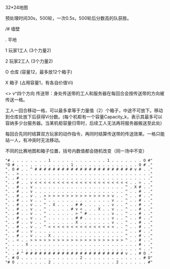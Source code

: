 32*24地图

预处理时间30s，500轮，一次0.5s，500轮后分数高的队获胜。

/# 墙壁

. 平地

1 玩家1工人  (3个力量2)

2 玩家2工人  (3个力量2)

O 仓库       (容量12，最多放12个箱子)

X 箱子       (占用容量1，有各自价值Vi)

<> v^四个方向 传送带：身处传送带的工人和服务器在每回合会按传送带的方向被传送一格。

工人一回合移动一格，可以最多拿等于力量值（2）个箱子，中途不可放下。移动到仓库处放下后获得Vi分数。(每个机柜有一个容量Capacity_k，表示其最多可以容纳多少台服务器。当某机柜容量归零时，后续工人无法再将服务器搬送至此处)

每回合先同时结算双方玩家的动作指令，再同时结算传送带的传送效果。一格只能站一人，有冲突时无法移动。

不同的比赛地图和箱子位置，括号内数值都会随机改变（同一场中不变）
```
"# . . . . . . . . 1 . . . . . . . . . . . . 1 . . . . . . . O #"
"O # . . . . . . . . . . . . 1 . . . . . . . . . . . . . . O # ."
". O # . . ^ # # # # # # # # # # # # # # # # # # # # # # v # . ."
". . > . . . . . . . . . . . . . . . . . . . . . . . . . . . . ."
". . # . . . . . . . . . . . . . . . . . . . . . . . . . . . . ."
". . # . . v < < < < < < < < < < < < < < < < < < < < < . . > . ."
". . # . . v . . . . . . . . . . . . . . . . . . . . ^ . X # . ."
". . # . . v . . . . . . . . . . . . . . . . . . . . ^ . . # . ."
". . # . . v . . > > > > > > > > > > > > > > > v . . ^ . . # . ."
". . # . . v . . ^ . . . . . . . . . . . . . . v . . ^ . . # . ."
". . # . . v . . ^ . X . . . . # # . . . . . . v . . ^ . . # . ."
". . # . . v . . ^ . . . . . # v < . . . X . . v . . ^ . . # . ."
". . # . . v . . ^ . . . . . . > ^ # . . . . . v . . ^ . . # . ."
". . # . . v . . ^ . . . . . . # # . . . . . . v . . ^ . . # . ."
". . # . . v . . ^ . . . . . . X . . . . . . . v . . ^ . . # . ."
". . # . . v . . ^ < < < < < < < < < < < < < < < . . ^ . . # . ."
". . # . . v . . . . . . . . . . . . . . . . . . . . ^ . . # . ."
". . # . . v . . . X . . . . . . . . . . . . . . . . ^ . . # . ."
". . < . . > > > > > > > > > > > > > > > > > > > > > ^ . . # . ."
". . . . X . . . . . . . . . . . . . . . . . . . . . . . . # . ."
". . . . . . . . . . . . . . . . . . . . . . . . . . . . . < . ."
". . # ^ # # # # # # # # # # # # # # # # # # # # # # v . . # O ."
". # O . . . . . . . . . . . . . 2 . . . . . . . . . . . . . # O"
"# O . . . . . . . 2 . . . . . . . . . . . . . . 2 . . . . . . #"

```
